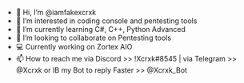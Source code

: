 - 👋 Hi, I’m @iamfakexcrxk
- 👀 I’m interested in coding console and pentesting tools
- 🌱 I’m currently learning C#, C++, Python Advanced
- 💞️ I’m looking to collaborate on Pentesting tools
- 💻 Currently working on Zortex AIO
- 📫 How to reach me via Discord >> !Xcrxk#8545 | via Telegram >> @Xcrxk or IB my Bot to reply Faster >> @Xcrxk_Bot
<!---
iamfakexcrxk/iamfakexcrxk is a ✨ special ✨ repository because its `README.md` (this file) appears on your GitHub profile.
You can click the Preview link to take a look at your changes.
--->
